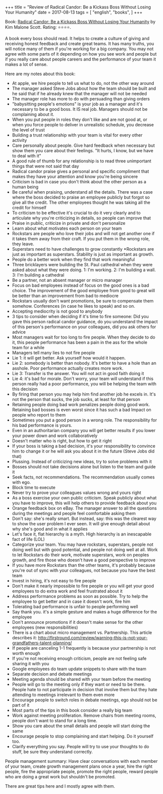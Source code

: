 +++
title = "Review of Radical Candor: Be a Kickass Boss Without Losing Your Humanity"
date = 2017-08-13
tags = [
    "english",
    "books",
]
+++

Book: [Radical Candor: Be a Kickass Boss Without Losing Your Humanity](https://www.goodreads.com/book/show/29939161) by Kim Malone Scott. Rating: ⭐️⭐️⭐️⭐️.

A book every boss should read. It helps to create a culture of giving and receiving honest feedback and create great teams. It has many truths, you will notice many of them if you're working for a big company. You may not agree with some parts of it depending on how you see work and people but if you really care about people careers and the performance of your team it makes a lot of sense.

Here are my notes about this book:

* At apple, we hire people to tell us what to do, not the other way around
* The manager asked Steve Jobs about how the team should be built and he said that if he already knew that the manager will not be needed
* The manager role has more to do with persuading than giving orders
* "babysitting people's emotions" is your job as a manager and it's necessary to be a good boss. It IS real job. Managers should not be complaining about it.
* When you put people in roles they don't like and are not good at, or when you force people to deliver in unrealistic schedule, you decrease the level of trust
* Building a trust relationship with your team is vital for every other activity
* Care personally about people. Give hard feedback when necessary but show them you care about their feelings. "It hurts, I know, but we have to deal with it"
* A good rule of thumb for any relationship is to read three unimportant things that were not said that day
* Radical candor praise gives a personal and specific compliment that makes they have your attention and know you're being sincere
* Criticism is bad in case you don't think about the other person as a human being
* Be careful when praising, understand all the details. There was a case where the boss decided to praise an employee publicly but forgot so give all the credit. The other employees thought he was taking all the credit for himself
* To criticism to be effective it's crucial to do it very clearly and to articulate why you're criticizing in details, so people can improve that
* Praise in public, criticize in private and don't personalize
* Learn about what motivates each person on your team
* Rockstars are people who love their jobs and will not get another one if it takes them away from their craft. If you put them in the wrong role, they leave.
* Superstars need to have challenges to grow constantly
*Rockstars are just as important as superstars. Stability is just as important as growth.
* People do a better work when they find that work meaningful
* Three bricklayers were building the St. Paul cathedral when they were asked about what they were doing. 1: I'm working. 2: I'm building a wall. 3: I'm building a cathedral
* Be a partner, not an absent manager or micro manager
* Focus on bad employees instead of focus on the good ones is a bad choice. The improvement of the good employee from good to great will be better than an improvement from bad to mediocre
* Rockstars usually don't want promotions, be sure to compensate them somehow. Conferences (in case he likes to speak) and so on.
* Accepting mediocrity is not good to anybody
* 3 tips to consider when deciding if it's time to fire someone: Did you gave this person radical candor guidance, do you understand the impact of this person's performance on your colleagues, did you ask others for advice
* Most managers wait for too long to fire people. When they decide to do it, this people performance has been a pain in the ass for the whole team for a while
* Managers tell many lies to not fire people
* Lie 1: it will get better. Ask yourself how would it happen.
* Lie 2: somebody is better than nobody. It's better to have a hole than an asshole. Poor performance actually creates more work.
* Lie 3: Transfer is the answer. You will not act in good faith doing it
* Lie 4: it's bad for morale. Don't worry, your team will understand if this person really had a poor performance, you will be helping the team with this decision
* By firing that person you may help him find another job he excels in. It's not the person that sucks, the job sucks, at least for that person
* Retaining people doing bad work penalizes people doing good work. Retaining bad bosses is even worst since it has such a bad Impact on people who report to them
* Sometimes you put a good person in a wrong role. The responsibility for his bad performance is yours.
* Even in an authoritarian company you will get better results if you lower your power down and work collaboratively
* Doesn't matter who is right, but how to get it right
* If your boss is taking a bad decision, it's your responsibility to convince him to change it or he will ask you about it in the future (Steve Jobs did that)
* Plussing. Instead of criticizing new ideas, try to solve problems with it
* Bosses should not take decisions alone but listen to the team and guide it
* Seek facts, not recommendations. The recommendation usually comes with ego.
* Block time to execute
* Never try to prove your colleagues values wrong and yours right
* As a boss exercise your own public criticism. Speak publicly about what you have to improve, this will help others to provide feedback about you
* Orange feedback box on eBay. The manager answer to all the questions during the meetings and people feel comfortable asking them
* Don't say: she's really smart. But instead, say: this was the clearest way to show the user problem I ever seen. It will give enough detail about why she's good and in what it applies
* Let's face it, flat hierarchy is a myth. High hierarchy is an inescapable fact of life (LOL)
* Categorize your team. You may have rockstars, superstars, people not doing well but with good potential, and people not doing well at all. Work to let Rockstars do their work, motivate superstars, work on peoples growth, and fire those who doesn't have a good perspective to improve
* If you have more Rockstars than the other teams, it's probably because you're out of sync with your colleagues, not because you have the best team
* Invest in hiring, it's not easy to fire people
* Don't make it nearly impossible to fire people or you will get your good employees to do extra work and feel frustrated about it
* Address performance problems as soon as possible. Try to help the employee to get better and in case it doesn't work, fire him
* Tolerating bad performance is unfair to people performing well
* Say thank you. it's a simple gesture and makes a huge difference for the employee
* Don't announce promotions if it doesn't make sense for the other employees (new responsibilities)
* There is a chart about micro management vs. Partnership. This article describes it: http://firstround.com/review/warning-this-is-not-your-grandfathers-talent-planning/
* If people are canceling 1-1 frequently is because your partnership is not worth enough
* If you're not receiving enough criticism, people are not feeling safe sharing it with you
* Google employees do team update snippets to share with the team
* Separate decision and debate meetings
* Meeting agenda should be shared with your team before the meeting
* People will go to the meeting only if they want or need to be there. People hate to not participate in decision that involve them but they hate attending to meetings irrelevant to them even more
* Encourage people to switch roles in debate meetings, ego should not be part of it
* Most parts of the tips in this book consider a really big team
* Work against meeting proliferation. Remove chairs from meeting rooms, people don't want to stand for a long time.
* Show you care about the small details and people will start doing the same
* Encourage people to stop complaining and start helping. Do it yourself too.
* Clarify everything you say. People will try to use your thoughts to do stuff, be sure they understand correctly.

People management summary: Have clear conversations with each member of your team, create growth management plans once a year, hire the right people, fire the appropriate people, promote the right people, reward people who are doing a great work but shouldn't be promoted.

There are great tips here and I mostly agree with them.
